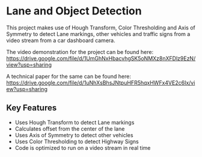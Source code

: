 # Lane and Object Detection

This project makes use of Hough Transform, Color Thresholding and Axis of Symmetry to detect Lane markings, other vehicles and traffic signs from a video stream from a car dashboard camera.

The video demonstration for the project can be found here: https://drive.google.com/file/d/1UmGhNxHbacvhgSK5oNMXz8nXFDlz9EzN/view?usp=sharing

A technical paper for the same can be found here: https://drive.google.com/file/d/1uNhXsBhsJNtpuHFR5hqxHWFx4VE2c6Ix/view?usp=sharing

## Key Features
- Uses Hough Transform to detect Lane markings
- Calculates offset from the center of the lane
- Uses Axis of Symmetry to detect other vehicles
- Uses Color Thresholding to detect Highway Signs
- Code is optimized to run on a video stream in real time


